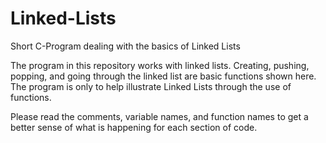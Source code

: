 # Linked-Lists
Short C-Program dealing with the basics of Linked Lists


The program in this repository works with linked lists. Creating, pushing, popping, and going through the linked list are basic functions shown here. The program is only to help illustrate Linked Lists through the use of functions.

Please read the comments, variable names, and function names to get a better sense of what is happening for each section of code.
